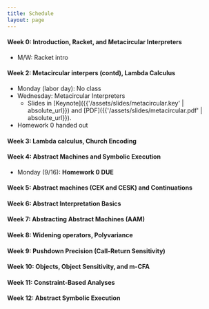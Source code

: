 ```yaml
---
title: Schedule
layout: page
---
```


#### Week 0: Introduction, Racket, and Metacircular Interpreters

- M/W: Racket intro 

#### Week 2: Metacircular interpers (contd), Lambda Calculus

- Monday (labor day): No class
- Wednesday: Metacircular Interpreters
  - Slides in [Keynote]({{'/assets/slides/metacircular.key' | absolute_url}}) and [PDF]({{'/assets/slides/metacircular.pdf' | absolute_url}}).
- Homework 0 handed out

#### Week 3: Lambda calculus, Church Encoding

#### Week 4: Abstract Machines and Symbolic Execution

- Monday (9/16): **Homework 0 DUE**

#### Week 5: Abstract machines (CEK and CESK) and Continuations

#### Week 6: Abstract Interpretation Basics

#### Week 7: Abstracting Abstract Machines (AAM)

#### Week 8: Widening operators, Polyvariance

#### Week 9: Pushdown Precision (Call-Return Sensitivity)

#### Week 10: Objects, Object Sensitivity, and m-CFA

#### Week 11: Constraint-Based Analyses

#### Week 12: Abstract Symbolic Execution
